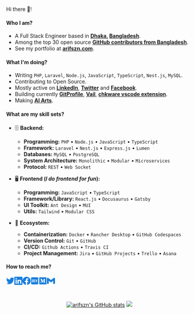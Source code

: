 Hi there 👋!

#### Who I am?

- A Full Stack Engineer based in **[Dhaka](https://en.wikipedia.org/wiki/Dhaka), [Bangladesh](https://en.wikipedia.org/wiki/Bangladesh)**.
- Among the top 30 open source **[GitHub contributors from Bangladesh](https://github.com/gayanvoice/top-github-users/blob/main/markdown/public_contributions/bangladesh.md)**.
- See my portfolio at **[arifszn.com](https://www.arifszn.com)**.

#### What I'm doing?

- Writing `PHP`, `Laravel`, `Node.js`, `JavaScript`, `TypeScript`, `Nest.js`, `MySQL`.
- Contributing to Open Source.
- Mostly active on **[LinkedIn](https://www.linkedin.com/in/ariful-alam)**, **[Twitter](https://twitter.com/arif_szn)** and **[Facebook](https://www.facebook.com/swozon)**.
- Building currently **[GitProfile](https://github.com/arifszn/gitprofile)**, **[Vail](https://github.com/arifszn/vail)**, **[chkware vscode extension](https://github.com/chkware/vscode-ext)**.
- Making **[AI Arts](https://www.flickr.com/photos/191005122@N07/albums/with/72177720309830012)**.

#### What are my skill sets?

- 🗄️ **Backend:**

  - **Programming:** `PHP` • `Node.js` • `JavaScript` • `TypeScript`
  - **Framework:** `Laravel` • `Nest.js` • `Express.js` • `Lumen`
  - **Databases:** `MySQL` • `PostgreSQL`
  - **System Architecture:** `Monolithic` • `Modular` • `Microservices`
  - **Protocol:** `REST` • `Web Socket`

- 🖥 **Frontend (_I do frontend for fun_):**

  - **Programming:** `JavaScript` • `TypeScript`
  - **Framework/Library:** `React.js` • `Docusaurus` • `Gatsby`
  - **UI Toolkit:** `Ant Design` • `MUI`
  - **Utils:** `Tailwind` • `Modular CSS`

- 🎡 **Ecosystem:**
  - **Containerization:** `Docker` • `Rancher Desktop` • `GitHub Codespaces`
  - **Version Control:** `Git` • `GitHub`
  - **CI/CD:** `Github Actions` • `Travis CI`
  - **Project Management:** `Jira` • `GitHub Projects` • `Trello` • `Asana`

#### How to reach me?

<a href="https://twitter.com/arif_szn">
  <img align="left" alt="Twitter" width="22px" src="./assets/twitter.svg" />
</a>
<a href="https://www.linkedin.com/in/ariful-alam">
  <img align="left" alt="LinkedIn" width="22px" src="./assets/linkedin.svg" />
</a>
<a href="https://www.facebook.com/swozon">
  <img align="left" alt="Facebook" width="22px" src="./assets/facebook.svg" />
</a>
<a href="https://dev.to/arifszn">
  <img align="left" alt="Dev" width="22px" src="./assets/dev.svg" />
</a>
<a href="https://medium.com/@arifszn">
  <img align="left" alt="Medium" width="22px" src="./assets/medium.svg" />
</a>
<a href="mailto:arifulalamszn@gmail.com">
  <img align="left" alt="Mail" width="22px" src="./assets/gmail.svg" />
</a>

<br/>
<br/>
<br/>

<p align="center">
<a href="http://www.github.com/arifszn"><img src="https://github-readme-stats.vercel.app/api?username=arifszn&show_icons=true&hide=&count_private=true&title_color=3382ed&text_color=ffffff&icon_color=3382ed&bg_color=1c1917&hide_border=true&show_icons=true" alt="arifszn's GitHub stats" /></a>
<a href="http://www.github.com/arifszn"><img src="https://github-readme-streak-stats.herokuapp.com/?user=arifszn&stroke=ffffff&background=1c1917&ring=0891b2&fire=0891b2&currStreakNum=ffffff&currStreakLabel=0891b2&sideNums=ffffff&sideLabels=ffffff&dates=ffffff&hide_border=true" /></a>
 </p>
